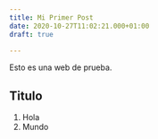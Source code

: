 ```yaml
---
title: Mi Primer Post
date: 2020-10-27T11:02:21.000+01:00
draft: true

---
```

Esto es una web de prueba.

## Titulo
1. Hola
2. Mundo